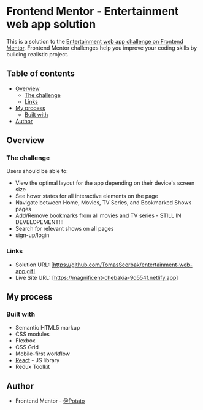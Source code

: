 # Frontend Mentor - Entertainment web app solution

This is a solution to the [Entertainment web app challenge on Frontend Mentor](https://www.frontendmentor.io/challenges/entertainment-web-app-J-UhgAW1X). Frontend Mentor challenges help you improve your coding skills by building realistic project.

## Table of contents

- [Overview](#overview)
  - [The challenge](#the-challenge)
  - [Links](#links)
- [My process](#my-process)
  - [Built with](#built-with)
- [Author](#author)

## Overview

### The challenge

Users should be able to:

- View the optimal layout for the app depending on their device's screen size
- See hover states for all interactive elements on the page
- Navigate between Home, Movies, TV Series, and Bookmarked Shows pages
- Add/Remove bookmarks from all movies and TV series - STILL IN DEVELOPEMENT!!!
- Search for relevant shows on all pages
- sign-up/login

### Links

- Solution URL: [https://github.com/TomasScerbak/entertainment-web-app.git]
- Live Site URL: [https://magnificent-chebakia-9d554f.netlify.app]

## My process

### Built with

- Semantic HTML5 markup
- CSS modules
- Flexbox
- CSS Grid
- Mobile-first workflow
- [React](https://reactjs.org/) - JS library
- Redux Toolkit

## Author

- Frontend Mentor - [@Potato](https://www.frontendmentor.io/profile/TomasScerbak)
